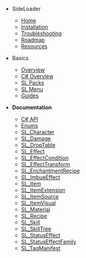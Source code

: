 - SideLoader
  - [Home](/)
  - [Installation](Main/Installation.md)
  - [Troubleshooting](Main/Troubleshooting.md)
  - [Roadmap](Main/Roadmap)
  - [Resources](Main/Resources.md)

- Basics

  - [Overview](Basics/Overview.md)
  - [C# Overview](Basics/CSharpGuide.md)
  - [SL Packs](Basics/SLPacks.md)
  - [SL Menu](Basics/SLMenu.md)
  - [Guides](Guides/Guides.md)

- <b>Documentation</b>

  - [C# API](API/CSharpAPI.md)
  - [Enums](API/Enums.md)
  - [SL_Character](API/SL_Character.md)
  - [SL_Damage](API/SL_Damage.md)
  - [SL_DropTable](API/SL_DropTable.md)
  - [SL_Effect](API/SL_Effect.md)
  - [SL_EffectCondition](API/SL_EffectCondition.md)
  - [SL_EffectTransform](API/SL_EffectTransform.md)
  - [SL_EnchantmentRecipe](API/SL_EnchantmentRecipe.md)
  - [SL_ImbueEffect](API/SL_ImbueEffect.md)
  - [SL_Item](API/SL_Item.md)
  - [SL_ItemExtension](API/SL_ItemExtension.md)
  - [SL_ItemSource](API/SL_ItemSource.md)
  - [SL_ItemVisual](API/SL_ItemVisual.md)
  - [SL_Material](API/SL_Material.md)
  - [SL_Recipe](API/SL_Recipe.md)
  - [SL_Skill](API/SL_Skill.md)
  - [SL_SkillTree](API/SL_SkillTree.md)
  - [SL_StatusEffect](API/SL_StatusEffect.md)
  - [SL_StatusEffectFamily](API/SL_StatusEffectFamily.md)
  - [SL_TagManifest](API/SL_TagManifest.md)

<!-- empty block so buttom link isn't cut off on mobile. -->
<div style="height:40px; display:block;"></div>